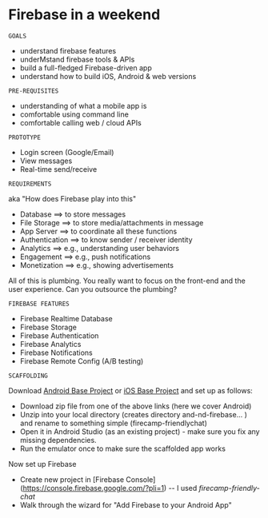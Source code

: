 # Firebase in a weekend

```
GOALS
```
 
 * understand firebase features
 * underMstand firebase tools & APIs
 * build a full-fledged Firebase-driven app
 * understand how to build iOS, Android & web versions
 
```
PRE-REQUISITES
```

 * understanding of what a mobile app is
 * comfortable using command line
 * comfortable calling web / cloud APIs

```
PROTOTYPE
``` 
 * Login screen (Google/Email)
 * View messages
 * Real-time send/receive

```
REQUIREMENTS
```

aka "How does Firebase play into this"

 * Database ==> to store messages
 * File Storage ==> to store media/attachments in message
 * App Server ==> to coordinate all these functions
 * Authentication ==> to know sender / receiver identity
 * Analytics ==> e.g., understanding user behaviors
 * Engagement ==> e.g., push notifications
 * Monetization ==> e.g., showing advertisements

All of this is plumbing. You really want to focus on the front-end and the user experience. Can you outsource the plumbing? 


```
FIREBASE FEATURES
```

  * Firebase Realtime Database
  * Firebase Storage
  * Firebase Authentication
  * Firebase Analytics
  * Firebase Notifications
  * Firebase Remote Config (A/B testing)

```
SCAFFOLDING
```

 Download [Android Base Project](https://github.com/udacity/and-nd-firebase) or [iOS Base Project](https://github.com/udacity/ios-nd-firebase) and set up as follows:

  * Download zip file from one of the above links (here we cover Android)
  * Unzip into your local directory (creates directory and-nd-firebase... ) and rename to something simple (firecamp-friendlychat)
  * Open it in Android Studio (as an existing project) - make sure you fix any missing dependencies.
  * Run the emulator once to make sure the scaffolded app works
  
Now set up Firebase

  * Create new project in [Firebase Console] (https://console.firebase.google.com/?pli=1) -- I used _firecamp-friendly-chat_
  * Walk through the wizard for "Add Firebase to your Android App"



